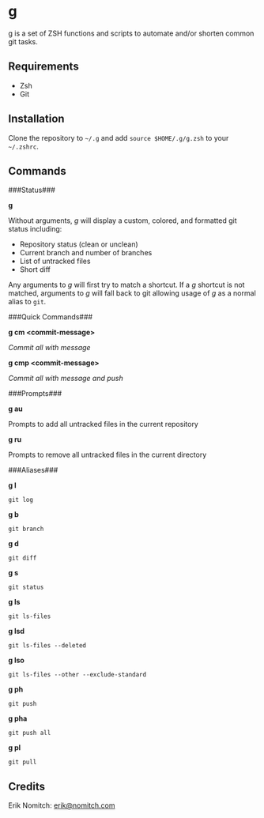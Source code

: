 g
=
g is a set of ZSH functions and scripts to automate and/or shorten common git tasks.

Requirements
------------
* Zsh
* Git

Installation
------------
Clone the repository to `~/.g` and add `source $HOME/.g/g.zsh` to your `~/.zshrc`.

Commands
--------

###Status###

**g**

Without arguments, *g* will display a custom, colored, and formatted git status including:
* Repository status (clean or unclean)
* Current branch and number of branches
* List of untracked files
* Short diff

Any arguments to *g* will first try to match a shortcut.  If a *g* shortcut is not matched, arguments to *g* will fall back to git allowing usage of *g* as a normal alias to `git`.

###Quick Commands###

**g cm \<commit-message\>**

*Commit all with message*

**g cmp \<commit-message\>**

*Commit all with message and push*

###Prompts###

**g au**

Prompts to add all untracked files in the current repository

**g ru**

Prompts to remove all untracked files in the current directory

###Aliases###

**g l**

`git log`

**g b**

`git branch`

**g d**

`git diff`

**g s**

`git status`

**g ls**

`git ls-files`

**g lsd**

`git ls-files --deleted`

**g lso**

`git ls-files --other --exclude-standard`

**g ph**

`git push`

**g pha**

`git push all`

**g pl**

`git pull`

Credits
-------
Erik Nomitch: erik@nomitch.com
